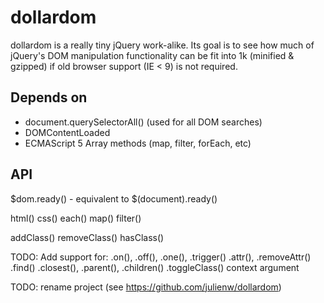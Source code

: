 dollardom
=========

dollardom is a really tiny jQuery work-alike. Its goal is to see how much of jQuery's
DOM manipulation functionality can be fit into 1k (minified & gzipped) if old browser
support (IE < 9) is not required.

Depends on
----------
* document.querySelectorAll() (used for all DOM searches)
* DOMContentLoaded
* ECMAScript 5 Array methods (map, filter, forEach, etc)

API
---
$dom.ready() - equivalent to $(document).ready()

html()
css()
each()
map()
filter()

addClass()
removeClass()
hasClass()

TODO: Add support for:
.on(), .off(), .one(), .trigger()
.attr(), .removeAttr()
.find()
.closest(), .parent(), .children()
.toggleClass()
context argument

TODO: rename project (see https://github.com/julienw/dollardom)
